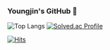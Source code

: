 ### Youngjin's GitHub 👋

![Top Langs](https://github-readme-stats.vercel.app/api/top-langs/?username=haochaen73&layout=compact)
[![Solved.ac Profile](http://mazassumnida.wtf/api/v2/generate_badge?boj=kyjjulia07)](https://solved.ac/kyjjulia07/)

[![Hits](https://hits.seeyoufarm.com/api/count/incr/badge.svg?url=https%3A%2F%2Fgithub.com%2Fhaochaen73&count_bg=%23FFF0A6&title_bg=%23FDB56C&icon=&icon_color=%23E7E7E7&title=hits&edge_flat=false)](https://hits.seeyoufarm.com)
